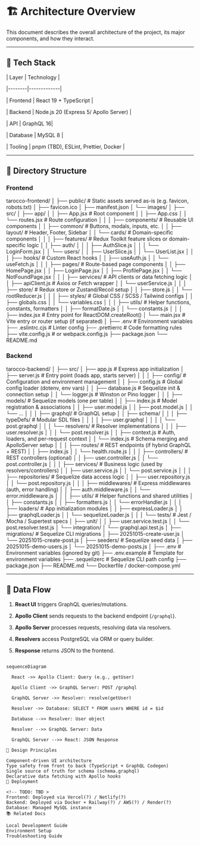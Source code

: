 # 🏗️ Architecture Overview

 

This document describes the overall architecture of the project, its major components, and how they interact.

 

---

 

## 🧱 Tech Stack

 

| Layer | Technology |

|--------|-------------|

| Frontend | React 19 + TypeScript |

| Backend | Node.js 20 (Express 5/ Apollo Server) |

| API | GraphQL 16|

| Database | MySQL 8 |

| Tooling | pnpm (TBD), ESLint, Prettier, Docker |

 
---

## 🧩 Directory Structure

### Frontend

tarocco-frontend/
│
├── public/                      # Static assets served as-is (e.g. favicon, robots.txt)
│   ├── favicon.ico
│   ├── manifest.json
│   └── images/
│
├── src/
│   ├── app/
│   │   ├── App.jsx              # Root component
│   │   ├── App.css
│   │   └── routes.jsx           # Route configuration
│   │
│   ├── components/              # Reusable UI components
│   │   ├── common/              # Buttons, modals, inputs, etc.
│   │   ├── layout/              # Header, Footer, Sidebar
│   │   └── cards/               # Domain-specific components
│   │
│   ├── features/                # Redux Toolkit feature slices or domain-specific logic
│   │   ├── auth/
│   │   │   ├── AuthSlice.js
│   │   │   └── LoginForm.jsx
│   │   └── users/
│   │       ├── UserSlice.js
│   │       └── UserList.jsx
│   │
│   ├── hooks/                   # Custom React hooks
│   │   ├── useAuth.js
│   │   └── useFetch.js
│   │
│   ├── pages/                   # Route-based page components
│   │   ├── HomePage.jsx
│   │   ├── LoginPage.jsx
│   │   ├── ProfilePage.jsx
│   │   └── NotFoundPage.jsx
│   │
│   ├── services/                # API clients or data fetching logic
│   │   ├── apiClient.js         # Axios or Fetch wrapper
│   │   └── userService.js
│   │
│   ├── store/                   # Redux store or Zustand/Recoil setup
│   │   ├── store.js
│   │   └── rootReducer.js
│   │
│   ├── styles/                  # Global CSS / SCSS / Tailwind configs
│   │   ├── globals.css
│   │   └── variables.css
│   │
│   ├── utils/                   # Helper functions, constants, formatters
│   │   ├── formatDate.js
│   │   └── constants.js
│   │
│   ├── index.jsx                # Entry point for ReactDOM.createRoot()
│   └── main.jsx                 # Vite entry or router setup (if separated)
│
├── .env                         # Environment variables
├── .eslintrc.cjs                # Linter config
├── .prettierrc                  # Code formatting rules
├── vite.config.js               # or webpack.config.js
├── package.json
└── README.md


### Backend

tarocco-backend/
│
├── src/
│   ├── app.js                     # Express app initialization
│   ├── server.js                  # Entry point (loads app, starts server)
│   │
│   ├── config/                    # Configuration and environment management
│   │   ├── config.js              # Global config loader (dotenv, env vars)
│   │   ├── database.js            # Sequelize init & connection setup
│   │   └── logger.js              # Winston or Pino logger
│   │
│   ├── models/                    # Sequelize models (one per table)
│   │   ├── index.js               # Model registration & associations
│   │   ├── user.model.js
│   │   ├── post.model.js
│   │   └── ...
│   │
│   ├── graphql/                   # GraphQL setup
│   │   ├── schema/
│   │   │   ├── typeDefs/          # Modular SDL files
│   │   │   │   ├── user.graphql
│   │   │   │   └── post.graphql
│   │   │   └── resolvers/         # Resolver implementations
│   │   │       ├── user.resolver.js
│   │   │       └── post.resolver.js
│   │   ├── context.js             # Auth, loaders, and per-request context
│   │   └── index.js               # Schema merging and ApolloServer setup
│   │
│   ├── routes/                    # REST endpoints (if hybrid GraphQL + REST)
│   │   ├── index.js
│   │   └── health.route.js
│   │
│   ├── controllers/               # REST controllers (optional)
│   │   ├── user.controller.js
│   │   └── post.controller.js
│   │
│   ├── services/                  # Business logic (used by resolvers/controllers)
│   │   ├── user.service.js
│   │   └── post.service.js
│   │
│   ├── repositories/              # Sequelize data access logic
│   │   ├── user.repository.js
│   │   └── post.repository.js
│   │
│   ├── middlewares/               # Express middlewares (auth, error handling)
│   │   ├── auth.middleware.js
│   │   └── error.middleware.js
│   │
│   ├── utils/                     # Helper functions and shared utilities
│   │   ├── constants.js
│   │   ├── formatters.js
│   │   └── errorHandler.js
│   │
│   ├── loaders/                   # App initialization modules
│   │   ├── expressLoader.js
│   │   ├── graphqlLoader.js
│   │   └── sequelizeLoader.js
│   │
│   └── tests/                     # Jest / Mocha / Supertest specs
│       ├── unit/
│       │   ├── user.service.test.js
│       │   └── post.resolver.test.js
│       └── integration/
│           └── graphql.api.test.js
│
├── migrations/                    # Sequelize CLI migrations
│   ├── 20251015-create-user.js
│   └── 20251015-create-post.js
│
├── seeders/                       # Sequelize seed data
│   ├── 20251015-demo-users.js
│   └── 20251015-demo-posts.js
│
├── .env                           # Environment variables (ignored by git)
├── .env.example                   # Template for environment variables
├── .sequelizerc                   # Sequelize CLI path config
├── package.json
├── README.md
└── Dockerfile / docker-compose.yml


---

## 🔁 Data Flow

1. **React UI** triggers GraphQL queries/mutations.

2. **Apollo Client** sends requests to the backend endpoint (`/graphql`).

3. **Apollo Server** processes requests, resolving data via resolvers.

4. **Resolvers** access PostgreSQL via ORM or query builder.

5. **Response** returns JSON to the frontend.

 
```mermaid

sequenceDiagram

  React ->> Apollo Client: Query (e.g., getUser)

  Apollo Client ->> GraphQL Server: POST /graphql

  GraphQL Server ->> Resolver: resolve(getUser)

  Resolver ->> Database: SELECT * FROM users WHERE id = $id

  Database -->> Resolver: User object

  Resolver -->> GraphQL Server: Data

  GraphQL Server -->> React: JSON Response

🧠 Design Principles

Component-driven UI architecture
Type safety from front to back (TypeScript + GraphQL Codegen)
Single source of truth for schema (schema.graphql)
Declarative data fetching with Apollo hooks
🚀 Deployment

<!-- TODO: TBD >
Frontend: Deployed via Vercel(?) / Netlify(?)
Backend: Deployed via Docker + Railway(?) / AWS(?) / Render(?)
Database: Managed MySQL instance
📚 Related Docs

Local Development Guide
Environment Setup
Troubleshooting Guide
 